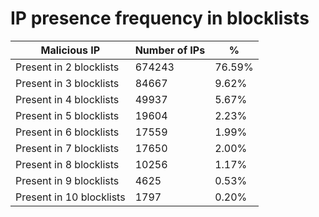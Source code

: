 # IP presence frequency in blocklists
| Malicious IP | Number of IPs | % |
|----|----|----|
| Present in 2 blocklists | 674243 | 76.59% |
| Present in 3 blocklists | 84667 | 9.62% |
| Present in 4 blocklists | 49937 | 5.67% |
| Present in 5 blocklists | 19604 | 2.23% |
| Present in 6 blocklists | 17559 | 1.99% |
| Present in 7 blocklists | 17650 | 2.00% |
| Present in 8 blocklists | 10256 | 1.17% |
| Present in 9 blocklists | 4625 | 0.53% |
| Present in 10 blocklists | 1797 | 0.20% |
